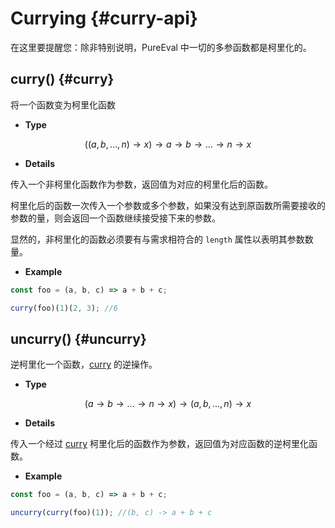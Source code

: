 # Currying {#curry-api}

在这里要提醒您：除非特别说明，PureEval 中一切的多参函数都是柯里化的。

## curry() {#curry}

将一个函数变为柯里化函数

-   **Type**

$$((a,b,...,n)\to x)\to a\to b\to ... \to n\to x$$

-   **Details**

传入一个非柯里化函数作为参数，返回值为对应的柯里化后的函数。

柯里化后的函数一次传入一个参数或多个参数，如果没有达到原函数所需要接收的参数的量，则会返回一个函数继续接受接下来的参数。

显然的，非柯里化的函数必须要有与需求相符合的 `length` 属性以表明其参数数量。

-   **Example**

```js
const foo = (a, b, c) => a + b + c;

curry(foo)(1)(2, 3); //6
```

## uncurry() {#uncurry}

逆柯里化一个函数，[curry](#curry) 的逆操作。

-   **Type**

$$(a\to b\to ... \to n\to x)\to (a,b,...,n)\to x$$

-   **Details**

传入一个经过 [curry](#curry) 柯里化后的函数作为参数，返回值为对应函数的逆柯里化函数。

-   **Example**

```js
const foo = (a, b, c) => a + b + c;

uncurry(curry(foo)(1)); //(b, c) -> a + b + c
```
